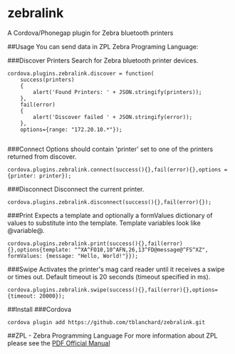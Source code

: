 # zebralink
A Cordova/Phonegap plugin for Zebra bluetooth printers

##Usage
You can send data in ZPL Zebra Programing Language:

###Discover Printers
Search for Zebra bluetooth printer devices.  
```
cordova.plugins.zebralink.discover = function(
	success(printers)
	{
		alert('Found Printers: ' + JSON.stringify(printers));
	}, 
	fail(error)
	{
		alert('Discover failed ' + JSON.stringify(error));
	}, 
	options={range: "172.20.10.*"});


```
###Connect
Options should contain 'printer' set to one of the printers returned from discover.
```
cordova.plugins.zebralink.connect(success(){},fail(error){},options = {printer: printer});
```

###Disconnect
Disconnect the current printer.
```
cordova.plugins.zebralink.disconnect(success(){},fail(error){});
```

###Print
Expects a template and optionally a formValues dictionary of values to substitute into the template. Template variables look like @variable@.
```
cordova.plugins.zebralink.print(success(){},fail(error){},options{template: "^XA^FO10,10^AFN,26,13^FD@message@^FS^XZ", formValues: {message: "Hello, World!"}});
```

###Swipe
Activates the printer's mag card reader until it receives a swipe or times out.  Default timeout is 20 seconds (timeout specified in ms).
```
cordova.plugins.zebralink.swipe(success(){},fail(error){},options={timeout: 20000});
```
##Install
###Cordova

```
cordova plugin add https://github.com/tblanchard/zebralink.git
``` 


##ZPL - Zebra Programming Language
For more information about ZPL please see the  [PDF Official Manual](https://support.zebra.com/cpws/docs/zpl/zpl_manual.pdf)
